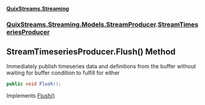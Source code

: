 #### [QuixStreams.Streaming](index.md 'index')
### [QuixStreams.Streaming.Models.StreamProducer](QuixStreams.Streaming.Models.StreamProducer.md 'QuixStreams.Streaming.Models.StreamProducer').[StreamTimeseriesProducer](StreamTimeseriesProducer.md 'QuixStreams.Streaming.Models.StreamProducer.StreamTimeseriesProducer')

## StreamTimeseriesProducer.Flush() Method

Immediately publish timeseries data and definitions from the buffer without waiting for buffer condition to fulfill for either

```csharp
public void Flush();
```

Implements [Flush()](IStreamTimeseriesProducer.Flush().md 'QuixStreams.Streaming.Models.StreamProducer.IStreamTimeseriesProducer.Flush()')